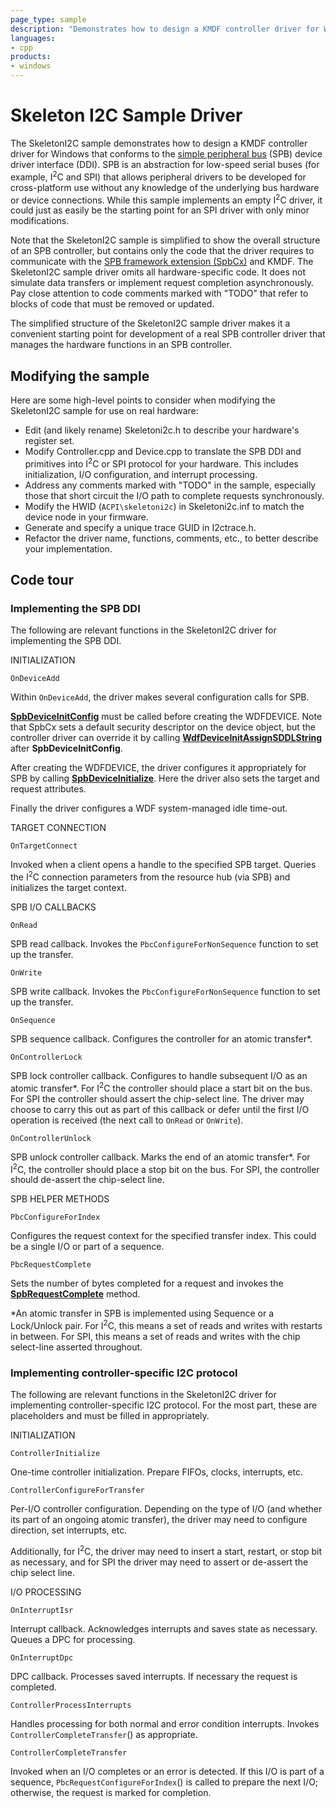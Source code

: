 ```yaml
---
page_type: sample
description: "Demonstrates how to design a KMDF controller driver for Windows that conforms to the simple peripheral bus (SPB) device driver interface (DDI)."
languages:
- cpp
products:
- windows
---
```


<!---
    name: Skeleton I2C Sample Driver
    platform: KMDF
    language: cpp
    category: SimplePeripheralBus
    description: Demonstrates how to design a KMDF controller driver for Windows that conforms to the simple peripheral bus (SPB) device driver interface (DDI).
    samplefwlink: http://go.microsoft.com/fwlink/p/?LinkId=617969
--->

# Skeleton I2C Sample Driver

The SkeletonI2C sample demonstrates how to design a KMDF controller driver for Windows that conforms to the [simple peripheral bus](http://msdn.microsoft.com/en-us/library/windows/hardware/hh450903) (SPB) device driver interface (DDI). SPB is an abstraction for low-speed serial buses (for example, I<sup>2</sup>C and SPI) that allows peripheral drivers to be developed for cross-platform use without any knowledge of the underlying bus hardware or device connections. While this sample implements an empty I<sup>2</sup>C driver, it could just as easily be the starting point for an SPI driver with only minor modifications.

Note that the SkeletonI2C sample is simplified to show the overall structure of an SPB controller, but contains only the code that the driver requires to communicate with the [SPB framework extension (SpbCx)](http://msdn.microsoft.com/en-us/library/windows/hardware/hh406203) and KMDF. The SkeletonI2C sample driver omits all hardware-specific code. It does not simulate data transfers or implement request completion asynchronously. Pay close attention to code comments marked with "TODO" that refer to blocks of code that must be removed or updated.

The simplified structure of the SkeletonI2C sample driver makes it a convenient starting point for development of a real SPB controller driver that manages the hardware functions in an SPB controller.

## Modifying the sample

Here are some high-level points to consider when modifying the SkeletonI2C sample for use on real hardware:

- Edit (and likely rename) Skeletoni2c.h to describe your hardware's register set.
- Modify Controller.cpp and Device.cpp to translate the SPB DDI and primitives into I<sup>2</sup>C or SPI protocol for your hardware. This includes initialization, I/O configuration, and interrupt processing.
- Address any comments marked with "TODO" in the sample, especially those that short circuit the I/O path to complete requests synchronously.
- Modify the HWID (`ACPI\skeletoni2c`) in Skeletoni2c.inf to match the device node in your firmware.
- Generate and specify a unique trace GUID in I2ctrace.h.
- Refactor the driver name, functions, comments, etc., to better describe your implementation.

## Code tour

### Implementing the SPB DDI

The following are relevant functions in the SkeletonI2C driver for implementing the SPB DDI.

INITIALIZATION

`OnDeviceAdd`

Within `OnDeviceAdd`, the driver makes several configuration calls for SPB.

[**SpbDeviceInitConfig**](http://msdn.microsoft.com/en-us/library/windows/hardware/hh450918) must be called before creating the WDFDEVICE. Note that SpbCx sets a default security descriptor on the device object, but the controller driver can override it by calling [**WdfDeviceInitAssignSDDLString**](http://msdn.microsoft.com/en-us/library/windows/hardware/ff546035) after **SpbDeviceInitConfig**.

After creating the WDFDEVICE, the driver configures it appropriately for SPB by calling [**SpbDeviceInitialize**](http://msdn.microsoft.com/en-us/library/windows/hardware/hh450919). Here the driver also sets the target and request attributes.

Finally the driver configures a WDF system-managed idle time-out.

TARGET CONNECTION

`OnTargetConnect`

Invoked when a client opens a handle to the specified SPB target. Queries the I<sup>2</sup>C connection parameters from the resource hub (via SPB) and initializes the target context.

SPB I/O CALLBACKS

`OnRead`

SPB read callback. Invokes the `PbcConfigureForNonSequence` function to set up the transfer.

`OnWrite`

SPB write callback. Invokes the `PbcConfigureForNonSequence` function to set up the transfer.

`OnSequence`

SPB sequence callback. Configures the controller for an atomic transfer\*.

`OnControllerLock`

SPB lock controller callback. Configures to handle subsequent I/O as an atomic transfer\*. For I<sup>2</sup>C the controller should place a start bit on the bus. For SPI the controller should assert the chip-select line. The driver may choose to carry this out as part of this callback or defer until the first I/O operation is received (the next call to `OnRead` or `OnWrite`).

`OnControllerUnlock`

SPB unlock controller callback. Marks the end of an atomic transfer\*. For I<sup>2</sup>C, the controller should place a stop bit on the bus. For SPI, the controller should de-assert the chip-select line.

SPB HELPER METHODS

`PbcConfigureForIndex`

Configures the request context for the specified transfer index. This could be a single I/O or part of a sequence.

`PbcRequestComplete`

Sets the number of bytes completed for a request and invokes the [**SpbRequestComplete**](http://msdn.microsoft.com/en-us/library/windows/hardware/hh450920) method.

\*An atomic transfer in SPB is implemented using Sequence or a Lock/Unlock pair. For I<sup>2</sup>C, this means a set of reads and writes with restarts in between. For SPI, this means a set of reads and writes with the chip select-line asserted throughout.

### Implementing controller-specific I2C protocol

The following are relevant functions in the SkeletonI2C driver for implementing controller-specific I2C protocol. For the most part, these are placeholders and must be filled in appropriately.

INITIALIZATION

`ControllerInitialize`

One-time controller initialization. Prepare FIFOs, clocks, interrupts, etc.

`ControllerConfigureForTransfer`

Per-I/O controller configuration. Depending on the type of I/O (and whether its part of an ongoing atomic transfer), the driver may need to configure direction, set interrupts, etc.

Additionally, for I<sup>2</sup>C, the driver may need to insert a start, restart, or stop bit as necessary, and for SPI the driver may need to assert or de-assert the chip select line.

I/O PROCESSING

`OnInterruptIsr`

Interrupt callback. Acknowledges interrupts and saves state as necessary. Queues a DPC for processing.

`OnInterruptDpc`

DPC callback. Processes saved interrupts. If necessary the request is completed.

`ControllerProcessInterrupts`

Handles processing for both normal and error condition interrupts. Invokes `ControllerCompleteTransfer`() as appropriate.

`ControllerCompleteTransfer`

Invoked when an I/O completes or an error is detected. If this I/O is part of a sequence, `PbcRequestConfigureForIndex`() is called to prepare the next I/O; otherwise, the request is marked for completion.